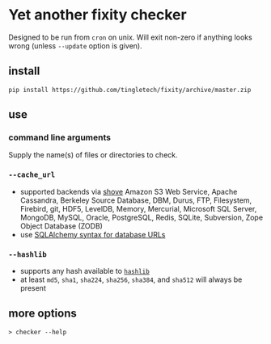 # Yet another fixity checker

Designed to be run from `cron` on unix.  Will exit non-zero if anything
looks wrong (unless `--update` option is given).

## install
```
pip install https://github.com/tingletech/fixity/archive/master.zip
```

## use

### command line arguments

Supply the name(s) of files or directories to check.

### `--cache_url`
 * supported backends via [shove](https://pypi.python.org/pypi/shove)
 Amazon S3 Web Service, Apache Cassandra, Berkeley Source Database,
 DBM, Durus, FTP, Filesystem, Firebird, git, HDF5, LevelDB, Memory,
 Mercurial, Microsoft SQL Server, MongoDB, MySQL, Oracle, PostgreSQL,
 Redis, SQLite, Subversion, Zope Object Database (ZODB)
 * use [SQLAlchemy syntax for database URLs](http://docs.sqlalchemy.org/en/rel_0_9/core/engines.html)


### `--hashlib`
 * supports any hash available to [`hashlib`](https://docs.python.org/2/library/hashlib.html#module-hashlib)
 * at least `md5`, `sha1`, `sha224`, `sha256`, `sha384`, and `sha512` will always be present

## more options
```
> checker --help
```
